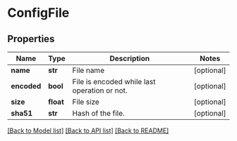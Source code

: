 # ConfigFile

## Properties
Name | Type | Description | Notes
------------ | ------------- | ------------- | -------------
**name** | **str** | File name | [optional] 
**encoded** | **bool** | File is encoded while last operation or not. | [optional] 
**size** | **float** | File size | [optional] 
**sha51** | **str** | Hash of the file. | [optional] 

[[Back to Model list]](../README.md#documentation-for-models) [[Back to API list]](../README.md#documentation-for-api-endpoints) [[Back to README]](../README.md)


